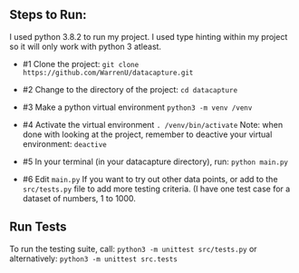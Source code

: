## Steps to Run:
I used python 3.8.2 to run my project. I used type hinting within my project so it will only work with python 3 atleast.

 - #1 Clone the project:
`git clone https://github.com/WarrenU/datacapture.git`

 - #2
Change to the directory of the project:
`cd datacapture`

 - #3 Make a python virtual environment
`python3 -m venv /venv`

- #4
Activate the virtual environment
`. /venv/bin/activate`
Note: when done with looking at the project, remember to deactive your virtual environment:
`deactive`

 - #5 In your terminal (in your datacapture directory), run: 
`python main.py`

 - #6 Edit `main.py` If you want to try out other data points, or add to the `src/tests.py` file to add more testing criteria. (I have one test case for a dataset of numbers, 1 to 1000.

## Run Tests
To run the testing suite, call:
`python3 -m unittest src/tests.py`
or alternatively:
`python3 -m unittest src.tests`
